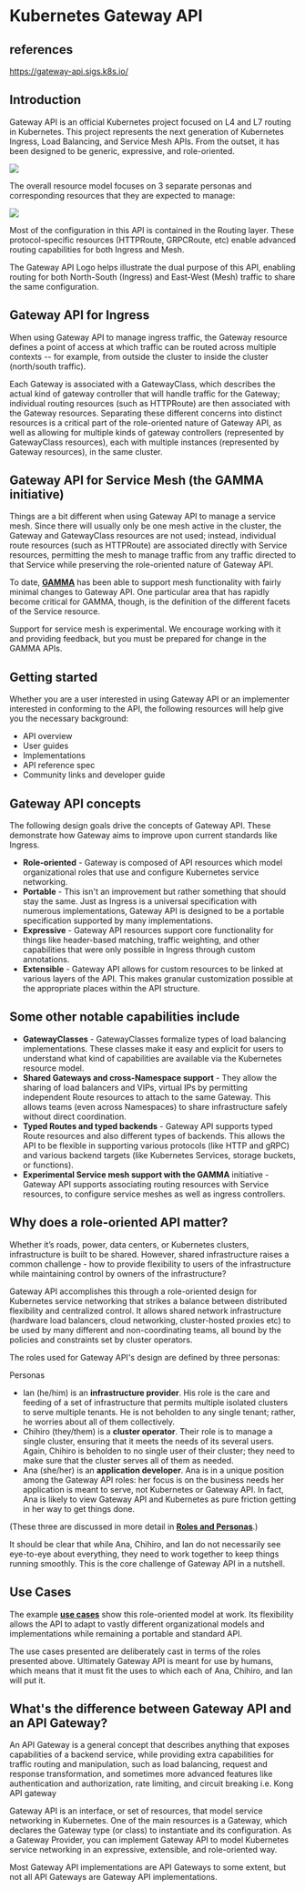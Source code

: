 # Kubernetes Gateway API

## references

<https://gateway-api.sigs.k8s.io/>

## Introduction

Gateway API is an official Kubernetes project focused on L4 and L7 routing in Kubernetes. This project represents the next generation of Kubernetes Ingress, Load Balancing, and Service Mesh APIs. From the outset, it has been designed to be generic, expressive, and role-oriented.

![](https://www.imperva.com/learn/wp-content/uploads/sites/13/2020/02/OSI-7-layers.jpg)

The overall resource model focuses on 3 separate personas and corresponding resources that they are expected to manage:

![](https://gateway-api.sigs.k8s.io/images/resource-model.png)

Most of the configuration in this API is contained in the Routing layer. These protocol-specific resources (HTTPRoute, GRPCRoute, etc) enable advanced routing capabilities for both Ingress and Mesh.

The Gateway API Logo helps illustrate the dual purpose of this API, enabling routing for both North-South (Ingress) and East-West (Mesh) traffic to share the same configuration.

## Gateway API for Ingress

When using Gateway API to manage ingress traffic, the Gateway resource defines a point of access at which traffic can be routed across multiple contexts -- for example, from outside the cluster to inside the cluster (north/south traffic).

Each Gateway is associated with a GatewayClass, which describes the actual kind of gateway controller that will handle traffic for the Gateway; individual routing resources (such as HTTPRoute) are then associated with the Gateway resources. Separating these different concerns into distinct resources is a critical part of the role-oriented nature of Gateway API, as well as allowing for multiple kinds of gateway controllers (represented by GatewayClass resources), each with multiple instances (represented by Gateway resources), in the same cluster.

## Gateway API for Service Mesh (the GAMMA initiative)

Things are a bit different when using Gateway API to manage a service mesh. Since there will usually only be one mesh active in the cluster, the Gateway and GatewayClass resources are not used; instead, individual route resources (such as HTTPRoute) are associated directly with Service resources, permitting the mesh to manage traffic from any traffic directed to that Service while preserving the role-oriented nature of Gateway API.

To date, **[GAMMA](https://gateway-api.sigs.k8s.io/mesh/gamma)** has been able to support mesh functionality with fairly minimal changes to Gateway API. One particular area that has rapidly become critical for GAMMA, though, is the definition of the different facets of the Service resource.

Support for service mesh is experimental. We encourage working with it and providing feedback, but you must be prepared for change in the GAMMA APIs.

## Getting started

Whether you are a user interested in using Gateway API or an implementer interested in conforming to the API, the following resources will help give you the necessary background:

- API overview
- User guides
- Implementations
- API reference spec
- Community links and developer guide

## Gateway API concepts

The following design goals drive the concepts of Gateway API. These demonstrate how Gateway aims to improve upon current standards like Ingress.

- **Role-oriented** - Gateway is composed of API resources which model organizational roles that use and configure Kubernetes service networking.
- **Portable** - This isn't an improvement but rather something that should stay the same. Just as Ingress is a universal specification with numerous implementations, Gateway API is designed to be a portable specification supported by many implementations.
- **Expressive** - Gateway API resources support core functionality for things like header-based matching, traffic weighting, and other capabilities that were only possible in Ingress through custom annotations.
- **Extensible** - Gateway API allows for custom resources to be linked at various layers of the API. This makes granular customization possible at the appropriate places within the API structure.

## Some other notable capabilities include

- **GatewayClasses** - GatewayClasses formalize types of load balancing implementations. These classes make it easy and explicit for users to understand what kind of capabilities are available via the Kubernetes resource model.
- **Shared Gateways and cross-Namespace support** - They allow the sharing of load balancers and VIPs, virtual IPs by permitting independent Route resources to attach to the same Gateway. This allows teams (even across Namespaces) to share infrastructure safely without direct coordination.
- **Typed Routes and typed backends** - Gateway API supports typed Route resources and also different types of backends. This allows the API to be flexible in supporting various protocols (like HTTP and gRPC) and various backend targets (like Kubernetes Services, storage buckets, or functions).
- **Experimental Service mesh support with the GAMMA** initiative - Gateway API supports associating routing resources with Service resources, to configure service meshes as well as ingress controllers.

## Why does a role-oriented API matter?

Whether it’s roads, power, data centers, or Kubernetes clusters, infrastructure is built to be shared. However, shared infrastructure raises a common challenge - how to provide flexibility to users of the infrastructure while maintaining control by owners of the infrastructure?

Gateway API accomplishes this through a role-oriented design for Kubernetes service networking that strikes a balance between distributed flexibility and centralized control. It allows shared network infrastructure (hardware load balancers, cloud networking, cluster-hosted proxies etc) to be used by many different and non-coordinating teams, all bound by the policies and constraints set by cluster operators.

The roles used for Gateway API's design are defined by three personas:

Personas

- Ian (he/him) is an **infrastructure provider**. His role is the care and feeding of a set of infrastructure that permits multiple isolated clusters to serve multiple tenants. He is not beholden to any single tenant; rather, he worries about all of them collectively.
- Chihiro (they/them) is a **cluster operator**. Their role is to manage a single cluster, ensuring that it meets the needs of its several users. Again, Chihiro is beholden to no single user of their cluster; they need to make sure that the cluster serves all of them as needed.
- Ana (she/her) is an **application developer**. Ana is in a unique position among the Gateway API roles: her focus is on the business needs her application is meant to serve, not Kubernetes or Gateway API. In fact, Ana is likely to view Gateway API and Kubernetes as pure friction getting in her way to get things done.

(These three are discussed in more detail in **[Roles and Personas](https://gateway-api.sigs.k8s.io/concepts/roles-and-personas)**.)

It should be clear that while Ana, Chihiro, and Ian do not necessarily see eye-to-eye about everything, they need to work together to keep things running smoothly. This is the core challenge of Gateway API in a nutshell.

## Use Cases

The example **[use cases](https://gateway-api.sigs.k8s.io/concepts/use-cases)** show this role-oriented model at work. Its flexibility allows the API to adapt to vastly different organizational models and implementations while remaining a portable and standard API.

The use cases presented are deliberately cast in terms of the roles presented above. Ultimately Gateway API is meant for use by humans, which means that it must fit the uses to which each of Ana, Chihiro, and Ian will put it.

## What's the difference between Gateway API and an API Gateway?

An API Gateway is a general concept that describes anything that exposes capabilities of a backend service, while providing extra capabilities for traffic routing and manipulation, such as load balancing, request and response transformation, and sometimes more advanced features like authentication and authorization, rate limiting, and circuit breaking i.e. Kong API gateway

Gateway API is an interface, or set of resources, that model service networking in Kubernetes. One of the main resources is a Gateway, which declares the Gateway type (or class) to instantiate and its configuration. As a Gateway Provider, you can implement Gateway API to model Kubernetes service networking in an expressive, extensible, and role-oriented way.

Most Gateway API implementations are API Gateways to some extent, but not all API Gateways are Gateway API implementations.
